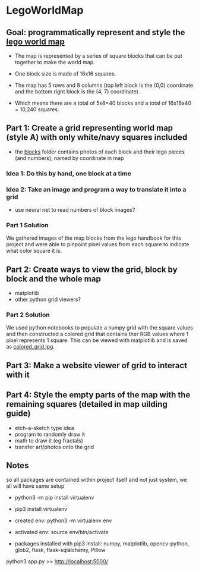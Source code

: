 # LegoWorldMap

## Goal: programmatically represent and style the [lego world map](https://www.lego.com/en-us/product/world-map-31203)

- The map is represented by a series of square blocks that can be put together to make the world map.

- One block size is made of 16x16 squares.

- The map has 5 rows and 8 columns (top left block is the (0,0) coordinate and the bottom right block is the (4, 7) coordinate).

- Which means there are a total of 5x8=40 blocks and a total of 16x16x40 = 10,240 squares.

## Part 1: Create a grid representing world map (style A) with only white/navy squares included

- the [blocks](blocks) folder contains photos of each block and their lego pieces (and numbers), named by coordinate in map

### Idea 1: Do this by hand, one block at a time

### Idea 2: Take an image and program a way to translate it into a grid

- use neural net to read numbers of block images?

### Part 1 Solution

We gathered images of the map blocks from the lego handbook for this project and were able to pinpoint pixel values from each square to indicate what color square it is.

## Part 2: Create ways to view the grid, block by block and the whole map

- matplotlib
- other python grid viewers?

### Part 2 Solution

We used python notebooks to populate a numpy grid with the square values and then constructed a colored grid that contains ther RGB values where 1 pixel represents 1 square. This can be viewed with matplotlib and is saved as [colored_grid.jpg](colored_grid.jpg).

## Part 3: Make a website viewer of grid to interact with it


## Part 4: Style the empty parts of the map with the remaining squares (detailed in map uilding guide)

- etch-a-sketch type idea
- program to randomly draw it
- math to draw it (eg fractals)
- transfer art/photos onto the grid

## Notes

so all packages are contained within project itself and not just system, we all will have same setup

- python3 -m pip install virtualenv
- pip3 install virtualenv

- created env: python3 -m virtualenv env
- activated env: source env/bin/activate

- packages installed with pip3 install:
  numpy, matplotlib, opencv-python, glob2, flask, flask-sqlalchemy, Pillow

python3 app.py >> <http://localhost:5000/>
